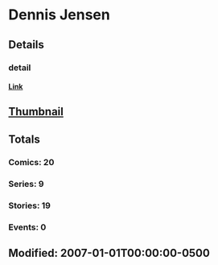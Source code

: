 # Dennis  Jensen 
## Details
### detail
#### [Link](http://marvel.com/comics/creators/1393/dennis_jensen?utm_campaign=apiRef&utm_source=225578a89fc76f3d20fbffda5d17a88d)
## [Thumbnail](http://i.annihil.us/u/prod/marvel/i/mg/b/40/image_not_available.jpg)
## Totals
### Comics: 20
### Series: 9
### Stories: 19
### Events: 0
## Modified: 2007-01-01T00:00:00-0500
